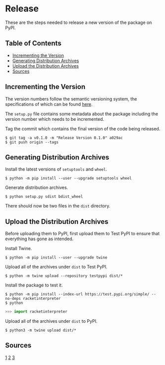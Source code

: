 # Release

These are the steps needed to release a new version of the package on PyPI.

## Table of Contents
  * [Incrementing the Version](#incrementing-the-version)
  * [Generating Distribution Archives](#generating-distribution-archives)
  * [Upload the Distribution Archives](#upload-the-distribution-archives)
  * [Sources](#sources)
  
## Incrementing the Version

The version numbers follow the semantic versioning system, the specifications of which can be found [here](https://semver.org/).
 
The `setup.py` file contains some metadata about the package including the version number which needs to be incremented.

Tag the commit which contains the final version of the code being released.
```shell
$ git tag -a v0.1.0 -m "Release Version 0.1.0" a029ac
$ git push origin --tags
```

## Generating Distribution Archives

Install the latest versions of `setuptools` and `wheel`.
```shell
$ python -m pip install --user --upgrade setuptools wheel
```

Generate distribution archives.
```shell
$ python setup.py sdist bdist_wheel
```

There should now be two files in the `dist` directory.

## Upload the Distribution Archives

Before uploading them to PyPI, first upload them to Test PyPI to ensure that everything has gone as intended.

Install Twine.
```shell
$ python -m pip install --user --upgrade twine
```

Upload all of the archives under `dist` to Test PyPI.
```shell
$ python -m twine upload --repository testpypi dist/*
```

Install the package to test it.
```shell
$ python -m pip install --index-url https://test.pypi.org/simple/ --no-deps racketinterpreter
$ python
```
```python
>>> import racketinterpreter
```

Upload all of the archives under `dist` to PyPI.
```shell
$ python3 -m twine upload dist/*
```

## Sources
[1](https://medium.com/@joel.barmettler/how-to-upload-your-python-package-to-pypi-65edc5fe9c56)
[2](https://packaging.python.org/tutorials/packaging-projects/)
[3](https://www.freecodecamp.org/news/git-tag-explained-how-to-add-remove/)
